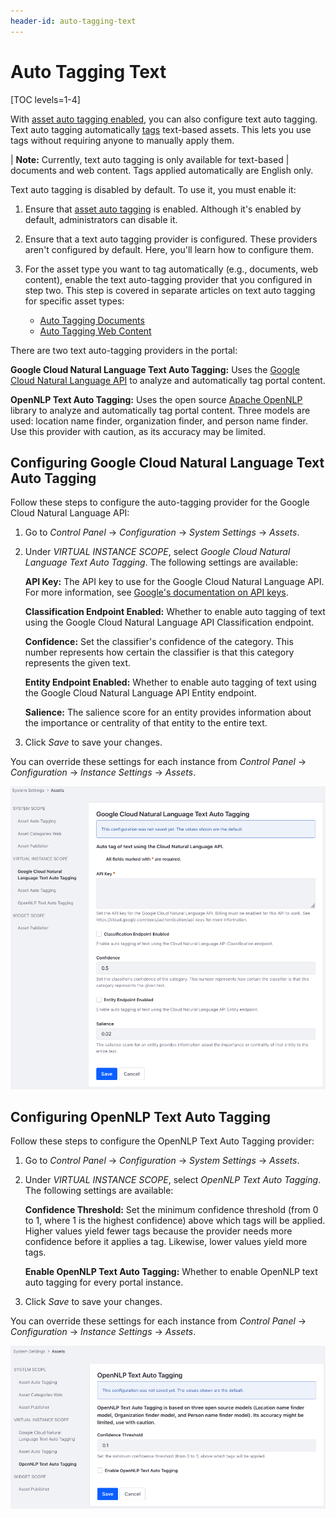 ```yaml
---
header-id: auto-tagging-text
---
```


# Auto Tagging Text

[TOC levels=1-4]

With 
[asset auto tagging enabled](/docs/7-2/user/-/knowledge_base/u/configuring-asset-auto-tagging), 
you can also configure text auto tagging. Text auto tagging automatically 
[tags](/docs/7-2/user/-/knowledge_base/u/tagging-content) 
text-based assets. This lets you use tags without requiring anyone to manually
apply them. 

| **Note:** Currently, text auto tagging is only available for text-based 
| documents and web content. Tags applied automatically are English only. 

Text auto tagging is disabled by default. To use it, you must enable it: 

1.  Ensure that 
    [asset auto tagging](/docs/7-2/user/-/knowledge_base/u/configuring-asset-auto-tagging) 
    is enabled. Although it's enabled by default, administrators can disable it. 

2.  Ensure that a text auto tagging provider is configured. These providers
    aren't configured by default. Here, you'll learn how to configure them. 

3.  For the asset type you want to tag automatically (e.g., documents, web 
    content), enable the text auto-tagging provider that you configured in step 
    two. This step is covered in separate articles on text auto tagging for 
    specific asset types: 

    -   [Auto Tagging Documents](/docs/7-2/user/-/knowledge_base/u/auto-tagging-documents)
    -   [Auto Tagging Web Content](/docs/7-2/user/-/knowledge_base/u/auto-tagging-web-content)

There are two text auto-tagging providers in the portal: 

**Google Cloud Natural Language Text Auto Tagging:** Uses the 
[Google Cloud Natural Language API](https://cloud.google.com/natural-language/) 
to analyze and automatically tag portal content. 

**OpenNLP Text Auto Tagging:** Uses the open source 
[Apache OpenNLP](https://opennlp.apache.org/) 
library to analyze and automatically tag portal content. Three models are used: 
location name finder, organization finder, and person name finder. Use this 
provider with caution, as its accuracy may be limited. 

## Configuring Google Cloud Natural Language Text Auto Tagging

Follow these steps to configure the auto-tagging provider for the Google Cloud 
Natural Language API: 

1.  Go to *Control Panel* &rarr; *Configuration* &rarr; *System Settings* &rarr; 
    *Assets*. 

2.  Under *VIRTUAL INSTANCE SCOPE*, select 
    *Google Cloud Natural Language Text Auto Tagging*. The following settings 
    are available: 

    **API Key:** The API key to use for the Google Cloud Natural Language API. 
    For more information, see 
    [Google's documentation on API keys](https://cloud.google.com/docs/authentication/api-keys). 

    **Classification Endpoint Enabled:** Whether to enable auto tagging of text 
    using the Google Cloud Natural Language API Classification endpoint. 

    **Confidence:** Set the classifier's confidence of the category. This number 
    represents how certain the classifier is that this category represents the 
    given text. 

    **Entity Endpoint Enabled:** Whether to enable auto tagging of text using 
    the Google Cloud Natural Language API Entity endpoint. 

    **Salience:** The salience score for an entity provides information about 
    the importance or centrality of that entity to the entire text. 

3.  Click *Save* to save your changes. 

You can override these settings for each instance from *Control Panel* &rarr; 
*Configuration* &rarr; *Instance Settings* &rarr; *Assets*. 

![Figure 1: Configure Google Cloud Natural Language text auto tagging for your portal instances.](../../../images/auto-tagging-text-google.png)

## Configuring OpenNLP Text Auto Tagging

Follow these steps to configure the OpenNLP Text Auto Tagging provider: 

1.  Go to *Control Panel* &rarr; *Configuration* &rarr; *System Settings* &rarr; 
    *Assets*. 

2.  Under *VIRTUAL INSTANCE SCOPE*, select *OpenNLP Text Auto Tagging*. The 
    following settings are available: 

    **Confidence Threshold:** Set the minimum confidence threshold (from 0 to 1, 
    where 1 is the highest confidence) above which tags will be applied. Higher 
    values yield fewer tags because the provider needs more confidence before it 
    applies a tag. Likewise, lower values yield more tags. 

    **Enable OpenNLP Text Auto Tagging:** Whether to enable OpenNLP text auto 
    tagging for every portal instance. 

3.  Click *Save* to save your changes. 

You can override these settings for each instance from *Control Panel* &rarr; 
*Configuration* &rarr; *Instance Settings* &rarr; *Assets*. 

![Figure 2: Configure OpenNLP text auto tagging for your portal instances.](../../../images/auto-tagging-text-open-nlp.png)

